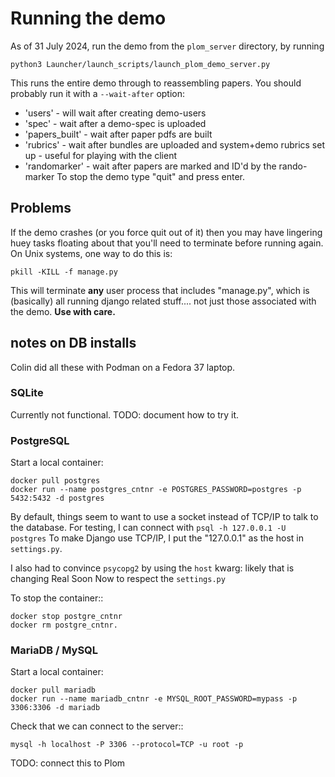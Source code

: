 <!--
__copyright__ = "Copyright (C) 2023-2024 Andrew Rechnitzer"
__copyright__ = "Copyright (C) 2023-2024 Colin B. Macdonald"
__copyright__ = "Copyright (C) 2023 Edith Coates"
__copyright__ = "Copyright (C) 2023 Natalie Balashov"
__license__ = "AGPL-3.0-or-later"
 -->

# Running the demo

As of 31 July 2024, run the demo from the `plom_server` directory, by running
```
python3 Launcher/launch_scripts/launch_plom_demo_server.py
```
This runs the entire demo through to reassembling papers.
You should probably run it with a `--wait-after` option:
  * 'users' - will wait after creating demo-users
  * 'spec' - wait after a demo-spec is uploaded
  * 'papers_built' - wait after paper pdfs are built
  * 'rubrics' - wait after bundles are uploaded and system+demo rubrics set up - useful for playing with the client
  * 'randomarker' - wait after papers are marked and ID'd by the rando-marker
To stop the demo type "quit" and press enter.

## Problems

If the demo crashes (or you force quit out of it) then you may have
lingering huey tasks floating about that you'll need to terminate
before running again.  On Unix systems, one way to do this is:
```
pkill -KILL -f manage.py
```
This will terminate **any** user process that includes "manage.py",
which is (basically) all running django related stuff.... not just
those associated with the demo. **Use with care.**


## notes on DB installs

Colin did all these with Podman on a Fedora 37 laptop.

### SQLite

Currently not functional.  TODO: document how to try it.


### PostgreSQL

Start a local container:

    docker pull postgres
    docker run --name postgres_cntnr -e POSTGRES_PASSWORD=postgres -p 5432:5432 -d postgres

By default, things seem to want to use a socket instead of TCP/IP to talk
to the database.  For testing, I can connect with `psql -h 127.0.0.1 -U postgres`
To make Django use TCP/IP, I put the "127.0.0.1" as the host in
`settings.py`.

I also had to convince ``psycopg2`` by using the ``host`` kwarg: likely that is
changing Real Soon Now to respect the `settings.py`

To stop the container::

    docker stop postgre_cntnr
    docker rm postgre_cntnr.


### MariaDB / MySQL

Start a local container:

    docker pull mariadb
    docker run --name mariadb_cntnr -e MYSQL_ROOT_PASSWORD=mypass -p 3306:3306 -d mariadb

Check that we can connect to the server::

    mysql -h localhost -P 3306 --protocol=TCP -u root -p

TODO: connect this to Plom
